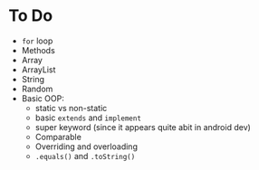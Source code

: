 # To Do

* `for` loop 
* Methods
* Array 
* ArrayList
* String
* Random
* Basic OOP:
  - static vs non-static
  - basic `extends` and `implement` 
  - super keyword (since it appears quite abit in android dev)
  - Comparable
  - Overriding and overloading
  - `.equals()` and `.toString()`

